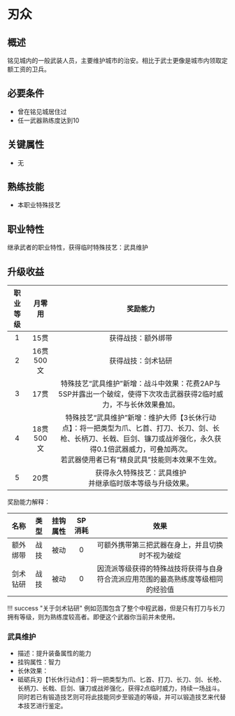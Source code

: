 # 刃众

## 概述

铭见城内的一般武装人员，主要维护城市的治安。相比于武士更像是城市内领取定额工资的卫兵。

## 必要条件

* 曾在铭见城居住过
* 任一武器熟练度达到10

## 关键属性

* 无

## 熟练技能

* 本职业特殊技艺
  
## 职业特性

继承武者的职业特性，获得临时特殊技艺：武具维护

## 升级收益

职业等级|月零用|奖励能力
:--:|:--:|:--:
1|15贯|获得战技：额外绑带
2|16贯500文|获得战技：剑术钻研
3|17贯|特殊技艺“武具维护”新增：战斗中效果：花费2AP与5SP并露出一个破绽，使得下次攻击武器获得2临时威力，不与长休效果叠加。
4|18贯500文|特殊技艺“武具维护”新增：维护大师【3长休行动点】：将一把类型为爪、匕首、打刀、长刀、剑、长枪、长柄刀、长戟、巨剑、镰刀或战斧强化，永久获得0.1倍武器威力，可叠加两次。<br>若武器使用者已有“精良武具”技能则本效果不生效。
5|20贯|获得永久特殊技艺：武具维护<br>并继承临时版本等级与升级效果。

奖励能力解释：

名称|类型|挂钩属性|SP消耗|效果
:--:|:--:|:--:|:--:|:--:
额外绑带|战技|被动|0|可额外携带第三把武器在身上，并且切换时不视为破绽
剑术钻研|战技|被动|0|因流派等级获得的特殊战技将获得与自身符合流派应用范围的最高熟练度等级相同的经验值

!!! success "关于剑术钻研"
    例如范围包含了整个中程武器，但是只有打刀与长刀拥有等级，则为熟练度较高者。即便这个武器你当前并未使用。

### 武具维护

* 描述：提升装备属性的能力
* 挂钩属性：智力
* 长休效果：
* 砥砺兵刃【1长休行动点】：将一把类型为爪、匕首、打刀、长刀、剑、长枪、长柄刀、长戟、巨剑、镰刀或战斧强化，获得2点临时威力，持续一场战斗。同时若已有锻造技艺则可将此技能同步至锻造的等级，并可以锻造技艺来代替本技艺进行鉴定。
